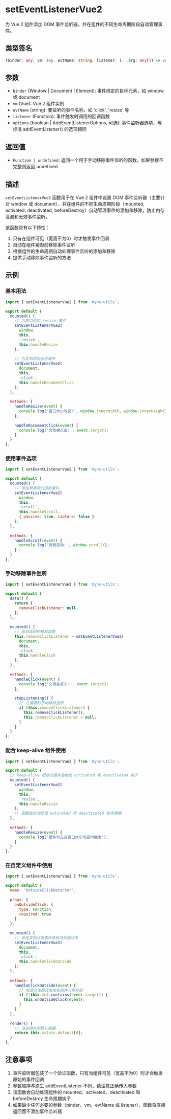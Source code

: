 # setEventListenerVue2

为 Vue 2 组件添加 DOM 事件监听器，并在组件的不同生命周期阶段自动管理事件。

## 类型签名

```typescript
(binder: any, vm: any, evtName: string, listener: (...arg: any[]) => void, options?: any) => (() => void) | undefined
```

## 参数

- `binder` (Window | Document | Element): 事件绑定的目标元素，如 window 或 document
- `vm` (Vue): Vue 2 组件实例
- `evtName` (string): 要监听的事件名称，如 'click', 'resize' 等
- `listener` (Function): 事件触发时调用的回调函数
- `options` (boolean | AddEventListenerOptions, 可选): 事件监听器选项，与标准 addEventListener() 的选项相同

## 返回值

- `Function | undefined`: 返回一个用于手动移除事件监听的函数，如果参数不完整则返回 undefined

## 描述

`setEventListenerVue2` 函数用于在 Vue 2 组件中设置 DOM 事件监听器（主要针对 window 或 document），并在组件的不同生命周期阶段（mounted, activated, deactivated, beforeDestroy）自动管理事件的添加和移除，防止内存泄漏和无效事件监听。

该函数具有以下特性：

1. 只有在组件可见（宽高不为0）时才触发事件回调
2. 自动在组件销毁前移除事件监听
3. 根据组件的生命周期自动处理事件监听的添加和移除
4. 提供手动移除事件监听的方法

## 示例

### 基本用法

```js
import { setEventListenerVue2 } from 'mynx-utils';

export default {
  mounted() {
    // 为窗口添加 resize 事件
    setEventListenerVue2(
      window,
      this,
      'resize',
      this.handleResize
    );
    
    // 为文档添加点击事件
    setEventListenerVue2(
      document,
      this,
      'click',
      this.handleDocumentClick
    );
  },
  
  methods: {
    handleResize(event) {
      console.log('窗口大小改变:', window.innerWidth, window.innerHeight);
    },
    
    handleDocumentClick(event) {
      console.log('文档被点击:', event.target);
    }
  }
};
```

### 使用事件选项

```js
import { setEventListenerVue2 } from 'mynx-utils';

export default {
  mounted() {
    // 添加带选项的滚动事件
    setEventListenerVue2(
      window,
      this,
      'scroll',
      this.handleScroll,
      { passive: true, capture: false }
    );
  },
  
  methods: {
    handleScroll(event) {
      console.log('页面滚动:', window.scrollY);
    }
  }
};
```

### 手动移除事件监听

```js
import { setEventListenerVue2 } from 'mynx-utils';

export default {
  data() {
    return {
      removeClickListener: null
    };
  },
  
  mounted() {
    // 保存返回的移除函数
    this.removeClickListener = setEventListenerVue2(
      document,
      this,
      'click',
      this.handleClick
    );
  },
  
  methods: {
    handleClick(event) {
      console.log('文档被点击:', event.target);
    },
    
    stopListening() {
      // 在需要时手动移除监听
      if (this.removeClickListener) {
        this.removeClickListener();
        this.removeClickListener = null;
      }
    }
  }
};
```

### 配合 keep-alive 组件使用

```js
import { setEventListenerVue2 } from 'mynx-utils';

export default {
  // keep-alive 缓存的组件会触发 activated 和 deactivated 钩子
  mounted() {
    setEventListenerVue2(
      window,
      this,
      'resize',
      this.handleResize
    );
    // 函数会自动处理 activated 和 deactivated 生命周期
  },
  
  methods: {
    handleResize(event) {
      console.log('组件可见且窗口大小改变时触发');
    }
  }
};
```

### 在自定义组件中使用

```js
import { setEventListenerVue2 } from 'mynx-utils';

export default {
  name: 'OutsideClickDetector',
  
  props: {
    onOutsideClick: {
      type: Function,
      required: true
    }
  },
  
  mounted() {
    // 添加文档点击事件来检测外部点击
    setEventListenerVue2(
      document,
      this,
      'click',
      this.handleClickOutside
    );
  },
  
  methods: {
    handleClickOutside(event) {
      // 检查点击是否发生在组件元素外部
      if (!this.$el.contains(event.target)) {
        this.onOutsideClick(event);
      }
    }
  },
  
  render() {
    // 渲染组件的默认插槽
    return this.$slots.default[0];
  }
};
```

## 注意事项

1. 事件监听器包装了一个验证函数，只有当组件可见（宽高不为0）时才会触发原始的事件回调
2. 参数顺序与原生 addEventListener 不同，请注意正确传入参数
3. 该函数会自动处理组件的 mounted、activated、deactivated 和 beforeDestroy 生命周期钩子
4. 如果缺少任何必要的参数（binder、vm、evtName 或 listener），函数将直接返回而不添加事件监听器 